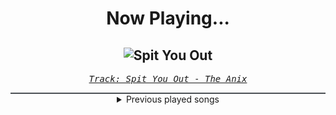 <div align="center"> 
<h1>Now Playing...</h1>

![Spit You Out](https://i.scdn.co/image/ab67616d00001e02be70edede0b7beaf3ff55ac2)
--
_<samp><a href="https://open.spotify.com/track/7Jj9ygPtg5IzRzX9cfeI80">Track: Spit You Out - The Anix</a></samp>_

<div style="border: 1px #4B5054 solid"></div>
<details>
  <summary>
    Previous played songs
  </summary>
  <table>
    <thead>
      <tr>
        <th>
          Artist
        </th>
        <th>
          Song
        </th>
        <th>
          Link
        </th>
      </tr>
    </thead>
    <tbody>
      <tr><td>The Anix</td><td>Spit You Out</td><td><a href="https://open.spotify.com/track/7Jj9ygPtg5IzRzX9cfeI80">https://open.spotify.com/track/7Jj9ygPtg5IzRzX9cfeI80</a></td></tr><tr><td>Oddko</td><td>D4TM - NeroArgento & The Silverblack Remix - Instrumental</td><td><a href="https://open.spotify.com/track/6y2CIOvl5ytGLSdg9zzGI2">https://open.spotify.com/track/6y2CIOvl5ytGLSdg9zzGI2</a></td></tr><tr><td>Raizer</td><td>Fight To Infinity</td><td><a href="https://open.spotify.com/track/6gw6s2ZKsPqGdDn7Devco3">https://open.spotify.com/track/6gw6s2ZKsPqGdDn7Devco3</a></td></tr><tr><td>Nitroverts</td><td>Starting Point</td><td><a href="https://open.spotify.com/track/1aqKcKr7Z1OiUArTqTbntY">https://open.spotify.com/track/1aqKcKr7Z1OiUArTqTbntY</a></td></tr><tr><td>Blue Stahli</td><td>ULTRAnumb</td><td><a href="https://open.spotify.com/track/3B0hzwc1e8AYOytj9hZS2I">https://open.spotify.com/track/3B0hzwc1e8AYOytj9hZS2I</a></td></tr><tr><td>Celldweller</td><td>Shapeshifter (feat. Styles of Beyond)</td><td><a href="https://open.spotify.com/track/0lh9SN28AiSNGLZFz4KBF0">https://open.spotify.com/track/0lh9SN28AiSNGLZFz4KBF0</a></td></tr><tr><td>SWARM</td><td>Make It Out Alive</td><td><a href="https://open.spotify.com/track/6lBIyFHLLDe30Rg4kvt9Kw">https://open.spotify.com/track/6lBIyFHLLDe30Rg4kvt9Kw</a></td></tr><tr><td>Rocco Minichiello</td><td>Bling-Bang-Bang-Born (from "Mashle: Magic And Muscles") - Metal Version</td><td><a href="https://open.spotify.com/track/0VUoyvQrDt3xCypnAyR5nz">https://open.spotify.com/track/0VUoyvQrDt3xCypnAyR5nz</a></td></tr><tr><td>Rocco Minichiello</td><td>Dark Aria <LV2> (from "Solo Leveling") - Metal Version</td><td><a href="https://open.spotify.com/track/1AtyDUFUwAJwWdDCKJfCi1">https://open.spotify.com/track/1AtyDUFUwAJwWdDCKJfCi1</a></td></tr><tr><td>Rocco Minichiello</td><td>Invasion (from "Bleach") - Metal Version</td><td><a href="https://open.spotify.com/track/6MbS9XB99RDCTqjLxa3Wzy">https://open.spotify.com/track/6MbS9XB99RDCTqjLxa3Wzy</a></td></tr><tr><td>Rocco Minichiello</td><td>Number One (from "Bleach") - Metal Version</td><td><a href="https://open.spotify.com/track/2qYrqYCAcaDlTp6cnb2nbs">https://open.spotify.com/track/2qYrqYCAcaDlTp6cnb2nbs</a></td></tr><tr><td>Rocco Minichiello</td><td>Senya (from "Naruto Shippuden") - Metal Version</td><td><a href="https://open.spotify.com/track/6apOLAsxMASwqHqZKeF8Am">https://open.spotify.com/track/6apOLAsxMASwqHqZKeF8Am</a></td></tr><tr><td>Rocco Minichiello</td><td>Clavar La Espada (from "Bleach") - Metal Version</td><td><a href="https://open.spotify.com/track/33SLqtslna32dFW5wm8KWg">https://open.spotify.com/track/33SLqtslna32dFW5wm8KWg</a></td></tr><tr><td>Rocco Minichiello</td><td>Light's Theme (from "Death Note") - Metal Version</td><td><a href="https://open.spotify.com/track/1msEl2Oou2rPmSS972cN3w">https://open.spotify.com/track/1msEl2Oou2rPmSS972cN3w</a></td></tr><tr><td>Rocco Minichiello</td><td>Stand Up Be Strong (from "Bleach") - Metal Version</td><td><a href="https://open.spotify.com/track/3SJvpSo9KoDFzKX3jPzP3E">https://open.spotify.com/track/3SJvpSo9KoDFzKX3jPzP3E</a></td></tr><tr><td>Rocco Minichiello</td><td>Treachery (from "Bleach") - Metal Version</td><td><a href="https://open.spotify.com/track/6DedcdH8ri4pgtllVhPbLx">https://open.spotify.com/track/6DedcdH8ri4pgtllVhPbLx</a></td></tr><tr><td>Rocco Minichiello</td><td>Ashes On The Fire (from "Attack On Titan") - Metal Version</td><td><a href="https://open.spotify.com/track/2snRj5hdf3iP5FwF8czGUw">https://open.spotify.com/track/2snRj5hdf3iP5FwF8czGUw</a></td></tr><tr><td>Rocco Minichiello</td><td>Bling-Bang-Bang-Born (from "Mashle: Magic And Muscles") - Metal Version</td><td><a href="https://open.spotify.com/track/0VUoyvQrDt3xCypnAyR5nz">https://open.spotify.com/track/0VUoyvQrDt3xCypnAyR5nz</a></td></tr><tr><td>Rocco Minichiello</td><td>Dark Aria <LV2> (from "Solo Leveling") - Metal Version</td><td><a href="https://open.spotify.com/track/1AtyDUFUwAJwWdDCKJfCi1">https://open.spotify.com/track/1AtyDUFUwAJwWdDCKJfCi1</a></td></tr><tr><td>Rocco Minichiello</td><td>Invasion (from "Bleach") - Metal Version</td><td><a href="https://open.spotify.com/track/6MbS9XB99RDCTqjLxa3Wzy">https://open.spotify.com/track/6MbS9XB99RDCTqjLxa3Wzy</a></td></tr>
    </tbody>
  </table>
</details>

</div>
